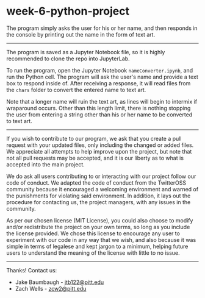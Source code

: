 # week-6-python-project

The program simply asks the user for his or her name, and then responds in the console by printing out the name in the form of text art.

-----------------------------------------------------

The program is saved as a Jupyter Notebook file, so it is highly recommended to clone the repo into JupyterLab.

To run the program, open the Jupyter Notebook `nameConverter.ipynb`, and run the Python cell. The program will ask the user's name and provide a text box to respond inside of. After receiving a response, it will read files from the `chars` folder to convert the entered name to text art.

Note that a longer name will ruin the text art, as lines will begin to intermix if wraparound occurs. Other than this length limit, there is nothing stopping the user from entering a string other than his or her name to be converted to text art.

-----------------------------------------------------

If you wish to contribute to our program, we ask that you create a pull request with your updated files, only including the changed or added files. We appreciate all attempts to help improve upon the project, but note that not all pull requests may be accepted, and it is our liberty as to what is accepted into the main project.

We do ask all users contributing to or interacting with our project follow our code of conduct. We adapted the code of conduct from the TwitterOSS community because it encouraged a welcoming environment and warned of the punishments for violating said environment. In addition, it lays out the procedure for contacting us, the project managers, with any issues in the community.

As per our chosen license (MIT License), you could also choose to modify and/or redistribute the project on your own terms, so long as you include the license provided. We chose this license to encourage any user to experiment with our code in any way that we wish, and also because it was simple in terms of legalese and kept jargon to a minimum, helping future users to understand the meaning of the license with little to no issue.

-----------------------------------------------------

Thanks! Contact us:
 - Jake Baumbaugh - jtb122@pitt.edu
 - Zach Wells - zcw2@pitt.edu
